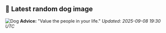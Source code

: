 ## 🐶 Latest random dog image
![Dog](https://images.dog.ceo/breeds/segugio-italian/n02090722_001.jpg)
**Advice:** "Value the people in your life."
*Updated: 2025-09-08 19:30 UTC*
